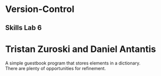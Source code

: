 # Version-Control
## Skills Lab 6  
# Tristan Zuroski and Daniel Antantis  
A simple guestbook program that stores elements in a dictionary.  
There are plenty of opportunities for refinement.  